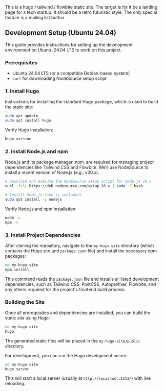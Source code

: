 This is a hugo / tailwind / flowbite static site.  The target is for it be a landing page for a tech startup.
It should be a retro futuristic style.  The only special feature is a mailing list button

## Development Setup (Ubuntu 24.04)

This guide provides instructions for setting up the development environment on Ubuntu 24.04 LTS to work on this project.

### Prerequisites
- Ubuntu 24.04 LTS (or a compatible Debian-based system)
- `curl` for downloading NodeSource setup script

### 1. Install Hugo
Instructions for installing the standard Hugo package, which is used to build the static site:
```bash
sudo apt update
sudo apt install hugo
```
Verify Hugo installation:
```bash
hugo version
```

### 2. Install Node.js and npm
Node.js and its package manager, npm, are required for managing project dependencies like Tailwind CSS and Flowbite. We'll use NodeSource to install a recent version of Node.js (e.g., v20.x).

```bash
# Download and execute the NodeSource setup script for Node.js 20.x
curl -fsSL https://deb.nodesource.com/setup_20.x | sudo -E bash -

# Install Node.js (npm is included)
sudo apt install -y nodejs
```
Verify Node.js and npm installation:
```bash
node -v
npm -v
```

### 3. Install Project Dependencies
After cloning the repository, navigate to the `my-hugo-site` directory (which contains the Hugo site and `package.json` file) and install the necessary npm packages:
```bash
cd my-hugo-site
npm install
```
This command reads the `package.json` file and installs all listed development dependencies, such as Tailwind CSS, PostCSS, Autoprefixer, Flowbite, and any others required for the project's frontend build process.

### Building the Site
Once all prerequisites and dependencies are installed, you can build the static site using Hugo:
```bash
cd my-hugo-site
hugo
```
The generated static files will be placed in the `my-hugo-site/public` directory.

For development, you can run the Hugo development server:
```bash
cd my-hugo-site
hugo server
```
This will start a local server (usually at `http://localhost:1313/`) with live reloading.
